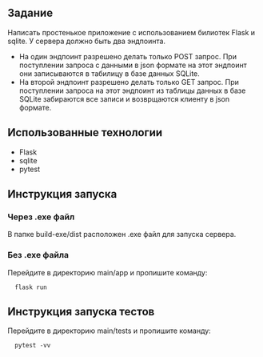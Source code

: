 ## Задание

Написать простенькое приложение с использованием билиотек Flask и sqlite. У
сервера должно быть два эндпоинта.
- На один эндпоинт разрешено делать только POST запрос. При поступлении запроса с
данными в json формате на этот эндпоинт они записываются в табилицу в базе данных
SQLite.
- На второй эндпоинт разрешено делать только GET запрос. При поступлении запроса на этот
эндпоинт из таблицы данных в базе SQLite забираются все записи и возврщаются клиенту в
json формате.

## Использованные технологии 
- Flask
- sqlite
- pytest

## Инструкция запуска 

### Через .exe файл 
В папке build-exe/dist расположен .exe файл для запуска сервера.

### Без .exe файла 
Перейдите в директорию main/app и пропишите команду:

      flask run

## Инструкция запуска тестов 
Перейдите в директорию main/tests и пропишите команду: 

      pytest -vv
